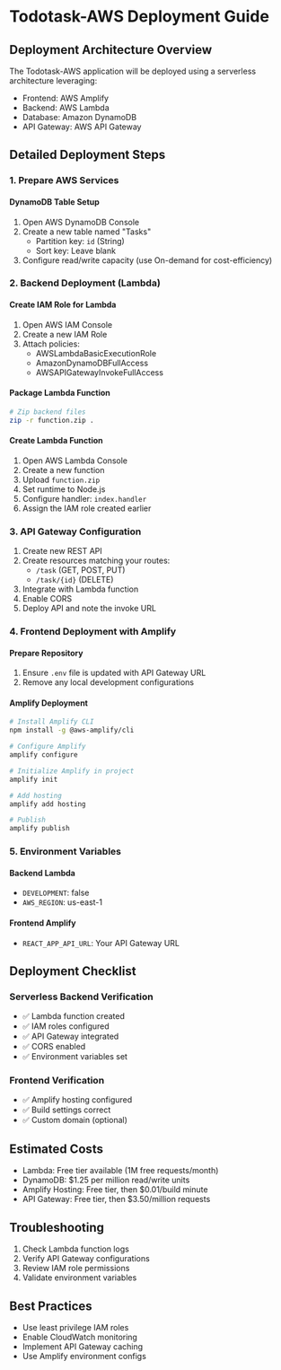 # Todotask-AWS Deployment Guide

## Deployment Architecture Overview

The Todotask-AWS application will be deployed using a serverless architecture leveraging:
- Frontend: AWS Amplify
- Backend: AWS Lambda
- Database: Amazon DynamoDB
- API Gateway: AWS API Gateway

## Detailed Deployment Steps

### 1. Prepare AWS Services

#### DynamoDB Table Setup
1. Open AWS DynamoDB Console
2. Create a new table named "Tasks"
   - Partition key: `id` (String)
   - Sort key: Leave blank
3. Configure read/write capacity (use On-demand for cost-efficiency)

### 2. Backend Deployment (Lambda)

#### Create IAM Role for Lambda
1. Open AWS IAM Console
2. Create a new IAM Role
3. Attach policies:
   - AWSLambdaBasicExecutionRole
   - AmazonDynamoDBFullAccess
   - AWSAPIGatewayInvokeFullAccess

#### Package Lambda Function
```bash
# Zip backend files
zip -r function.zip .
```

#### Create Lambda Function
1. Open AWS Lambda Console
2. Create a new function
3. Upload `function.zip`
4. Set runtime to Node.js
5. Configure handler: `index.handler`
6. Assign the IAM role created earlier

### 3. API Gateway Configuration
1. Create new REST API
2. Create resources matching your routes:
   - `/task` (GET, POST, PUT)
   - `/task/{id}` (DELETE)
3. Integrate with Lambda function
4. Enable CORS
5. Deploy API and note the invoke URL

### 4. Frontend Deployment with Amplify

#### Prepare Repository
1. Ensure `.env` file is updated with API Gateway URL
2. Remove any local development configurations

#### Amplify Deployment
```bash
# Install Amplify CLI
npm install -g @aws-amplify/cli

# Configure Amplify
amplify configure

# Initialize Amplify in project
amplify init

# Add hosting
amplify add hosting

# Publish
amplify publish
```

### 5. Environment Variables

#### Backend Lambda
- `DEVELOPMENT`: false
- `AWS_REGION`: us-east-1

#### Frontend Amplify
- `REACT_APP_API_URL`: Your API Gateway URL

## Deployment Checklist

### Serverless Backend Verification
- ✅ Lambda function created
- ✅ IAM roles configured
- ✅ API Gateway integrated
- ✅ CORS enabled
- ✅ Environment variables set

### Frontend Verification
- ✅ Amplify hosting configured
- ✅ Build settings correct
- ✅ Custom domain (optional)

## Estimated Costs

- Lambda: Free tier available (1M free requests/month)
- DynamoDB: $1.25 per million read/write units
- Amplify Hosting: Free tier, then $0.01/build minute
- API Gateway: Free tier, then $3.50/million requests

## Troubleshooting

1. Check Lambda function logs
2. Verify API Gateway configurations
3. Review IAM role permissions
4. Validate environment variables

## Best Practices

- Use least privilege IAM roles
- Enable CloudWatch monitoring
- Implement API Gateway caching
- Use Amplify environment configs
